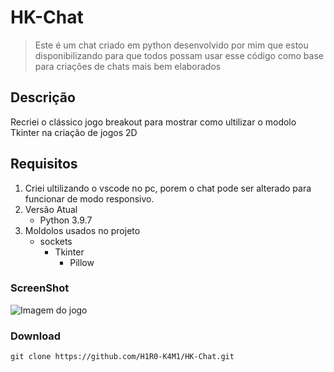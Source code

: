 # HK-Chat
> Este é um chat criado em python desenvolvido por mim que estou disponibilizando para que todos possam usar esse código como base para criações de chats mais bem elaborados

## Descrição
Recriei o clássico jogo breakout para mostrar como ultilizar o modolo Tkinter na criação de jogos 2D
## Requisitos
1. Criei ultilizando o vscode no pc, porem o chat pode ser alterado para funcionar de modo responsivo.
1. Versão Atual
     - Python 3.9.7
1. Moldolos usados no projeto
     - sockets
          - Tkinter
               - Pillow
### ScreenShot
![Imagem do jogo]()
### Download
```
git clone https://github.com/H1R0-K4M1/HK-Chat.git
```



